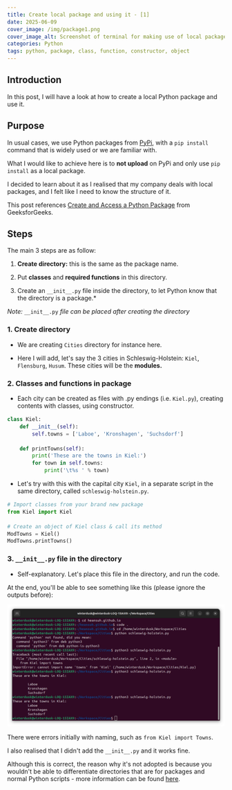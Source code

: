 ```yaml
---
title: Create local package and using it - [1]
date: 2025-06-09
cover_image: /img/package1.png
cover_image_alt: Screenshot of terminal for making use of local package.
categories: Python
tags: python, package, class, function, constructor, object
---
```


## Introduction

In this post, I will have a look at how to create a local Python package and use it.

## Purpose

In usual cases, we use Python packages from [PyPi](https://packaging.python.org/en/latest/tutorials/packaging-projects/), with a `pip install` command that is widely used or we are familiar with.

What I would like to achieve here is to **not upload** on PyPi and only use `pip install` as a local package.

I decided to learn about it as I realised that my company deals with local packages, and I felt like I need to know the structure of it.

This post references [Create and Access a Python Package](https://www.geeksforgeeks.org/create-access-python-package/) from GeeksforGeeks.

## Steps

The main 3 steps are as follow:

1.  **Create directory:** this is the same as the package name.
    
2.  Put **classes** and **required functions** in this directory.
    
3.  Create an `__init__.py` file inside the directory, to let Python know that the directory is a package.\*
    

_Note:_ `__init__.py` _file can be placed after creating the directory_

### 1. Create directory

*   We are creating `Cities` directory for instance here.
    
*   Here I will add, let's say the 3 cities in Schleswig-Holstein: `Kiel`, `Flensburg`, `Husum`. These cities will be the **modules.**

### 2. Classes and functions in package

*   Each city can be created as files with .py endings (i.e. `Kiel.py`), creating contents with classes, using constructor.
    
```python
class Kiel:
    def __init__(self):
        self.towns = ['Laboe', 'Kronshagen', 'Suchsdorf']

    def printTowns(self):
        print('These are the towns in Kiel:')
        for town in self.towns:
            print('\t%s ' % town)
```
    
*   Let's try with this with the capital city `Kiel`, in a separate script in the same directory, called `schleswig-holstein.py`.  

```python
# Import classes from your brand new package
from Kiel import Kiel

# Create an object of Kiel class & call its method
ModTowns = Kiel()
ModTowns.printTowns()
```

### 3. `__init__.py` file in the directory

*   Self-explanatory. Let's place this file in the directory, and run the code.

At the end, you'll be able to see something like this (please ignore the outputs before):

![3 towns in Kiel](package1\package1.png)

There were errors initially with naming, such as `from Kiel import Towns`.

I also realised that I didn't add the `__init__.py` and it works fine.

Although this is correct, the reason why it's not adopted is because you wouldn't be able to differentiate directories that are for packages and normal Python scripts - more information can be found [here](https://dev.arie.bovenberg.net/blog/still-use-init-py/).